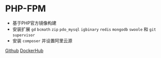 # PHP-FPM

* 基于PHP官方镜像构建
* 安装扩展 `gd` `bcmath` `zip` `pdo_mysql` `igbinary` `redis` `mongodb` `swoole` 和 `git` `supervisor`
* 安装 `composer` 并设置阿里云源

[Github](https://github.com/zhetc/docker-php-fmp)
[DockerHub](https://hub.docker.com/r/zhetc/php-fpm)
